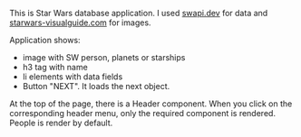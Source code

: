This is Star Wars database application.
I used [swapi.dev](https://swapi.dev/) for data and [starwars-visualguide.com](https://starwars-visualguide.com/) for images.

Application shows:

- image with SW person, planets or starships
- h3 tag with name
- li elements with data fields
- Button "NEXT". It loads the next object.


At the top of the page, there is a Header component. When you click on the corresponding header menu, only the required component is rendered. People is render by default.
